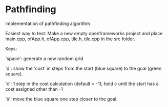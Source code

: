 # Pathfinding
implementation of pathfinding algorithm

Easiest way to test: 
Make a new empty openframeworks project and place main.cpp, ofApp.h, ofApp.cpp, tile.h, tile.cpp in the src folder. 


Keys: 

'space': generate a new random grid

'd': show the 'cost' in steps from the start (blue square) to the goal (green square). 

'c': 1 step in the cost calculation (default = -1); hold c until the start has a cost assigned other than -1

's': move the blue square one step closer to the goal. 

